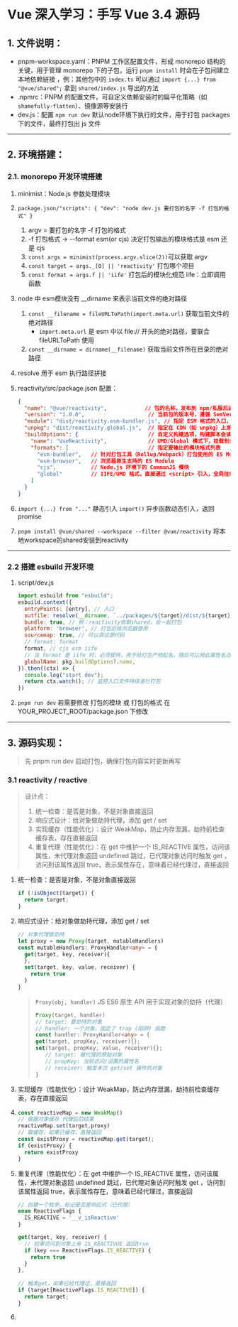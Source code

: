 # Vue 深入学习：手写 Vue 3.4 源码

## 1. 文件说明：

- pnpm-workspace.yaml：PNPM 工作区配置文件，形成 monorepo 结构的关键，用于管理 monorepo 下的子包，运行 `pnpm install` 时会在子包间建立本地依赖链接 ，例：其他包中的 `index.ts` 可以通过 `import {...} from "@vue/shared";` 拿到 `shared/index.js` 导出的方法
- .npmrc：PNPM 的配置文件，可自定义依赖安装时的扁平化策略（如 `shamefully-flatten`）、镜像源等安装行
- dev.js：配置 `npm run dev` 默认node环境下执行的文件，用于打包 packages 下的文件，最终打包出 js 文件

------

## 2. 环境搭建：

### 2.1. monorepo 开发环境搭建

1. minimist：Node.js 参数处理模块
2. `package.json/"scripts": { "dev": "node dev.js 要打包的名字 -f 打包的格式" }`
   1. argv = 要打包的名字 -f 打包的格式
   2. -f 打包格式 -> --format esm(or cjs) 决定打包输出的模块格式是 esm 还是 cjs
   3. `const args = minimist(process.argv.slice(2))`可以获取 argv
   4. `const target = args._[0] || 'reactivity'` 打包哪个项目
   5. `const format = args.f || 'iife'` 打包后的模块化规范  iife：立即调用函数

3. node 中 esm模块没有 __dirname 来表示当前文件的绝对路径

   1. `const __filename = fileURLToPath(import.meta.url)` 获取当前文件的绝对路径
      - `import.meta.url` 是 esm 中以 file:// 开头的绝对路径，要联合 fileURLToPath 使用
   2. `const __dirname = dirname(__filename)` 获取当前文件所在目录的绝对路径

4. resolve 用于 esm 执行路径拼接

5. reactivity/src/package.json 配置：

   ```json
   {
     "name": "@vue/reactivity",            // 包的名称，发布到 npm/私服后通过此标识安装
     "version": "1.0.0",                    // 当前包的版本号，遵循 SemVer 规范
     "module": "dist/reactivity.esm-bundler.js", // 指定 ESM 格式的入口，用于打包工具（如 Rollup、Webpack）引用
     "unpkg": "dist/reactivity.global.js",  // 指定在 CDN（如 unpkg）上发布时的入口文件，一般为 UMD/Global 格式
     "buildOptions": {                      // 自定义构建选项，构建脚本会读取此字段来决定输出内容
       "name": "VueReactivity",             // UMD/Global 模式下，挂载到全局变量的名称（window.VueReactivity）
       "formats": [                         // 指定要输出的模块格式列表
         "esm-bundler",   // 针对打包工具（Rollup/Webpack）打包使用的 ES Module
         "esm-browser",   // 浏览器原生支持的 ES Module
         "cjs",           // Node.js 环境下的 CommonJS 模块
         "global"         // IIFE/UMD 格式，直接通过 <script> 引入，全局挂载
       ]
     }
   }
   ```

6. `import {...} from "..."` 静态引入                          `import()` 异步函数动态引入，返回promise

7. `pnpm install @vue/shared --workspace --filter @vue/reactivity` 将本地workspace的shared安装到reactivity

------

### 2.2 搭建 esbuild 开发环境

1. script/dev.js

   ```javascript
   import esbuild from "esbuild";
   esbuild.context({
     entryPoints: [entry], // 入口
     outfile: resolve(__dirname, `../packages/${target}/dist/${target}.js`), // 出口
     bundle: true, // 例：reactivity依赖shared，会一起打包
     platform: 'browser', // 打包后给浏览器使用
     sourcemap: true, // 可以调试源代码
     // format: format
     format, // cjs esm iife
     // 当 format 是 iife 时，必须提供，用于给打包产物起名，随后可以用此属性名访问到打包产物
     globalName: pkg.buildOptions?.name, 
   }).then((ctx) => {
     console.log("start dev");
     return ctx.watch(); // 监控入口文件持续进行打包
   })
   ```

2. `pnpm run dev`        若需要修改 打包的模块 或 打包的格式 在 YOUR_PROJECT_ROOT/package.json 下修改

------

## 3. 源码实现：

> 先 pnpm run dev 启动打包，确保打包内容实时更新再写

### 3.1 reactivity / reactive

> 设计点：
>
> 1. 统一检查：是否是对象，不是对象直接返回
> 2. 响应式设计：给对象做劫持代理，添加 get / set
> 3. 实现缓存（性能优化）：设计 WeakMap，防止内存泄漏，劫持前检查缓存表，存在直接返回
> 4. 重复代理（性能优化）：在 get 中维护一个 IS_REACTIVE 属性，访问该属性，未代理对象返回 undefined 跳过，已代理对象访问时触发 get ，访问到该属性返回 true，表示属性存在，意味着已经代理过，直接返回

1. 统一检查：是否是对象，不是对象直接返回

   ```typescript
   if (!isObject(target)) {
     return target;
   }
   ```

2. 响应式设计：给对象做劫持代理，添加 get / set

   ```typescript
   // 对象代理做劫持
   let proxy = new Proxy(target, mutableHandlers)
   const mutableHandlers: ProxyHandler<any> = {
     get(target, key, receiver){
     },
     set(target, key, value, receiver) {
       return true
     }
   }
   ```

   >`Proxy(obj, handler)` JS ES6 原生 API 用于实现对象的劫持（代理）
   >```typescript
   >Proxy(target, handler)
   >// target: 要劫持的对象
   >// handler: 一个对象，固定了 trap (陷阱) 函数
   >const handler: ProxyHandler<any> = {
   > get(target, propKey, receiver){};
   > set(target, propKey, value, receiver){};
   >    // target: 被代理的原始对象
   >    // propKey: 当前访问/设置的属性名
   >    // receiver: 触发本次 get/set 操作的对象
   >}
   >```

3. 实现缓存（性能优化）：设计 WeakMap，防止内存泄漏，劫持前检查缓存表，存在直接返回

4. ```typescript
   const reactiveMap = new WeakMap()
   // 根据对象缓存 代理后的结果
   reactiveMap.set(target,proxy)
   // 取缓存，如果已缓存，直接返回
   const existProxy = reactiveMap.get(target);
   if (existProxy) {
     return existProxy
   }
   ```

5. 重复代理（性能优化）：在 get 中维护一个 IS_REACTIVE 属性，访问该属性，未代理对象返回 undefined 跳过，已代理对象访问时触发 get ，访问到该属性返回 true，表示属性存在，意味着已经代理过，直接返回

   ```typescript
   // 创建一个枚举，标记是否是响应式（已代理）
   enum ReactiveFlags {
     IS_REACTIVE = '__v_isReactive'
   }
   
   get(target, key, receiver) {
     // 如果访问到对象上有 IS_REACTIVUE 返回true
     if (key === ReactiveFlags.IS_REACTIVE) {
       return true
     }
   },
     
   // 触发get，如果已经代理过，直接返回
   if (target[ReactiveFlags.IS_REACTIVE]) {
     return target;
   }
   ```

6. 
